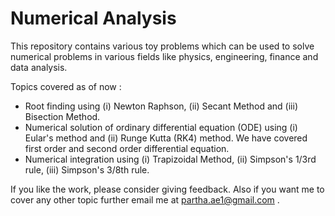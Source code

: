 # Numerical Analysis


This repository contains various toy problems which can be used to solve numerical problems in various fields like physics, engineering, finance and data analysis.

Topics covered as of now :
- Root finding using (i) Newton Raphson, (ii) Secant Method and (iii) Bisection Method.
- Numerical solution of ordinary differential equation (ODE) using (i) Eular's method and (ii) Runge Kutta (RK4) method. We have covered first order and second order differential equation.
- Numerical integration using (i) Trapizoidal Method, (ii) Simpson's $1/3$rd rule, (iii) Simpson's $3/8$th rule.



If you like the work, please consider giving feedback. Also if you want me to cover any other topic further email me at partha.ae1@gmail.com .
